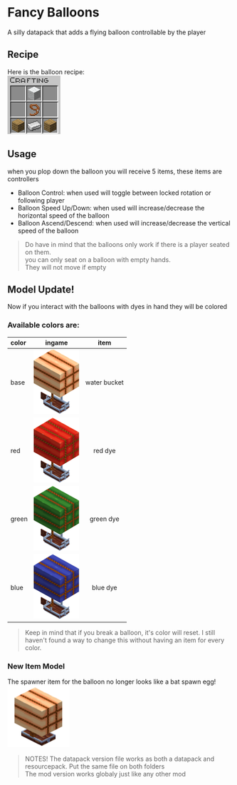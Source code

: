 # Fancy Balloons

A silly datapack that adds a flying balloon controllable by the player

## Recipe

Here is the balloon recipe:<br/>
![recipe](/readme-assets/recipe.png)

## Usage

when you plop down the balloon you will receive 5 items, these items are controllers

-   Balloon Control: when used will toggle between locked rotation or following player
-   Balloon Speed Up/Down: when used will increase/decrease the horizontal speed of the balloon
-   Balloon Ascend/Descend: when used will increase/decrease the vertical speed of the balloon

> Do have in mind that the balloons only work if there is a player seated on them. <br />
> you can only seat on a balloon with empty hands. <br />
> They will not move if empty

## Model Update!

Now if you interact with the balloons with dyes in hand they will be colored

### Available colors are:

| color |               ingame               |     item     |
| :---- | :--------------------------------: | :----------: |
| base  |  ![base](/readme-assets/base.png)  | water bucket |
| red   |   ![red](/readme-assets/red.png)   |   red dye    |
| green | ![green](/readme-assets/green.png) |  green dye   |
| blue  |  ![blue](/readme-assets/blue.png)  |   blue dye   |

> Keep in mind that if you break a balloon, it's color will reset. I still haven't found a way to change this without having an item for every color.

### New Item Model

The spawner item for the balloon no longer looks like a bat spawn egg!<br/>
![item](/readme-assets/icon.png)

> NOTES!
> The datapack version file works as both a datapack and resourcepack.
> Put the same file on both folders <br />
> The mod version works globaly just like any other mod
